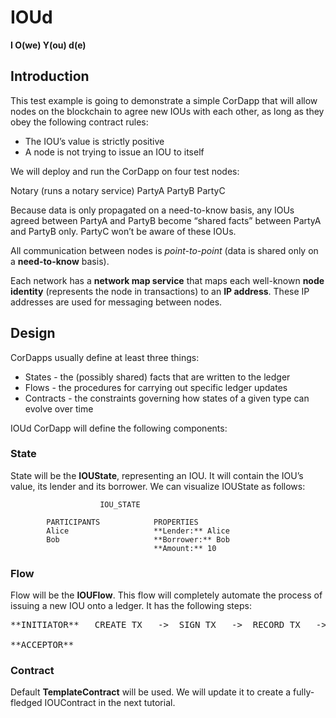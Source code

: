 # IOUd
**I O(we) Y(ou) d(e)**

## Introduction

This test example is going to demonstrate a simple CorDapp that will allow nodes on the blockchain to agree new IOUs with each other, as long as they obey the following contract rules:

- The IOU’s value is strictly positive
- A node is not trying to issue an IOU to itself

We will deploy and run the CorDapp on four test nodes:

Notary (runs a notary service)
PartyA
PartyB
PartyC

Because data is only propagated on a need-to-know basis, any IOUs agreed between PartyA and PartyB become “shared facts” between PartyA and PartyB only. PartyC won’t be aware of these IOUs.

All communication between nodes is *point-to-point* (data is shared only on a **need-to-know** basis).

Each network has a **network map service** that maps each well-known **node identity** (represents the node in transactions) to an **IP address**. These IP addresses are used for messaging between nodes.

## Design

CorDapps usually define at least three things:

- States - the (possibly shared) facts that are written to the ledger
- Flows - the procedures for carrying out specific ledger updates
- Contracts - the constraints governing how states of a given type can evolve over time

IOUd CorDapp will define the following components:

### State

State will be the **IOUState**, representing an IOU. It will contain the IOU’s value, its lender and its borrower. We can visualize IOUState as follows:

                        IOU_STATE

            PARTICIPANTS            PROPERTIES
            Alice                   **Lender:** Alice
            Bob                     **Borrower:** Bob
                                    **Amount:** 10


### Flow

Flow will be the **IOUFlow**. This flow will completely automate the process of issuing a new IOU onto a ledger. It has the following steps:

<pre>
**INITIATOR**   CREATE TX   ->  SIGN TX   ->  RECORD TX   ->  SEND (TX + BORRWER SIG) ->                END

**ACCEPTOR**                                                                          -> RECORD TX  ->  END
</pre>

### Contract

Default **TemplateContract** will be used. We will update it to create a fully-fledged IOUContract in the next tutorial.



